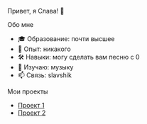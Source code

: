 Привет, я Cлава! 👋

Обо мне
- 🎓 Образование: почти высшее
- 💼 Опыт: никакого
- 🛠 Навыки: могу сделать вам песню с 0
- 🌱 Изучаю: музыку
- 📫 Связь: slavshik

Мои проекты
- [Проект 1](нету)
- [Проект 2](нету)
